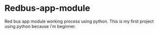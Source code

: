# Redbus-app-module
Red bus app module working process using python. This is my first project using python because i'm beginner.
